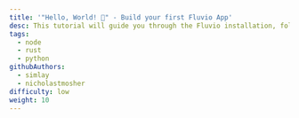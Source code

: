 ```yaml
---
title: '"Hello, World! 🎉" - Build your first Fluvio App'
desc: This tutorial will guide you through the Fluvio installation, followed by a step-by-step on how to create a simple data streaming App.
tags:
  - node
  - rust
  - python
githubAuthors:
  - simlay
  - nicholastmosher
difficulty: low
weight: 10
---
```


